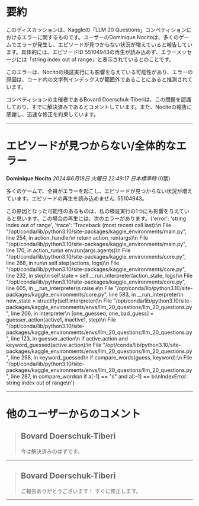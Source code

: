 # 要約 
このディスカッションは、Kaggleの「LLM 20 Questions」コンペティションにおけるエラーに関するものです。ユーザーのDominique Nocitoは、多くのゲームでエラーが発生し、エピソードが見つからない状況が増えていると報告しています。具体的には、エピソードID 55104943の再生が読み込めず、エラーメッセージには「string index out of range」と表示されているとのことです。

このエラーは、Nocitoの検証実行にも影響を与えている可能性があり、エラーの原因は、コード内の文字列インデックスが範囲外であることにあると推測されています。

コンペティションの主催者であるBovard Doerschuk-Tiberiは、この問題を認識しており、すでに解決済みであるとコメントしています。また、Nocitoの報告に感謝し、迅速な修正を約束しています。


---
# エピソードが見つからない/全体的なエラー

**Dominique Nocito** *2024年6月18日 火曜日 22:49:17 日本標準時* (0票)

多くのゲームで、全員がエラーを起こし、エピソードが見つからない状況が増えています。エピソードの再生を読み込めません: 55104943。

この原因となった可能性のあるものは、私の検証実行の1つにも影響を与えていると思います。この場合の再生には、次のエラーがあります。{'error': 'string index out of range', 'trace': 'Traceback (most recent call last):\n  File "/opt/conda/lib/python3.10/site-packages/kaggle_environments/main.py", line 254, in action_handler\n    return action_run(args)\n  File "/opt/conda/lib/python3.10/site-packages/kaggle_environments/main.py", line 170, in action_run\n    env.run(args.agents)\n  File "/opt/conda/lib/python3.10/site-packages/kaggle_environments/core.py", line 268, in run\n    self.step(actions, logs)\n  File "/opt/conda/lib/python3.10/site-packages/kaggle_environments/core.py", line 232, in step\n    self.state = self.__run_interpreter(action_state, logs)\n  File "/opt/conda/lib/python3.10/site-packages/kaggle_environments/core.py", line 605, in __run_interpreter\n    raise e\n  File "/opt/conda/lib/python3.10/site-packages/kaggle_environments/core.py", line 583, in __run_interpreter\n    new_state = structify(self.interpreter(\n  File "/opt/conda/lib/python3.10/site-packages/kaggle_environments/envs/llm_20_questions/llm_20_questions.py", line 206, in interpreter\n    [one_guessed, one_bad_guess] = guesser_action(active1, inactive1, step)\n  File "/opt/conda/lib/python3.10/site-packages/kaggle_environments/envs/llm_20_questions/llm_20_questions.py", line 123, in guesser_action\n    if active.action and keyword_guessed(active.action):\n  File "/opt/conda/lib/python3.10/site-packages/kaggle_environments/envs/llm_20_questions/llm_20_questions.py", line 298, in keyword_guessed\n    if compare_words(guess, keyword):\n  File "/opt/conda/lib/python3.10/site-packages/kaggle_environments/envs/llm_20_questions/llm_20_questions.py", line 287, in compare_words\n    if a[-1] == "s" and a[:-1] == b:\nIndexError: string index out of range\n'}

---
# 他のユーザーからのコメント
> ## Bovard Doerschuk-Tiberi
> 
> 今は解決済みのはずです。
> 
> 
> 
---
> ## Bovard Doerschuk-Tiberi
> 
> ご報告ありがとうございます！ すぐに修正します。
> 
> 
> 
---

